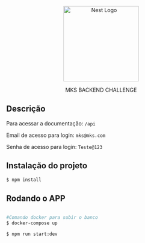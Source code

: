 <p align="center">
  <a href="http://nestjs.com/" target="blank"><img src="https://nestjs.com/img/logo-small.svg" width="200" alt="Nest Logo" /></a>
</p>

[circleci-image]: https://img.shields.io/circleci/build/github/nestjs/nest/master?token=abc123def456
[circleci-url]: https://circleci.com/gh/nestjs/nest

  <p align="center">MKS BACKEND CHALLENGE

## Descrição

Para acessar a documentação: `/api`

Email de acesso para login: `mks@mks.com`

Senha de acesso para login: `Teste@123`

## Instalação do projeto

```bash
$ npm install
```

## Rodando o APP

```bash

#Comando docker para subir o banco
$ docker-compose up

$ npm run start:dev


```
